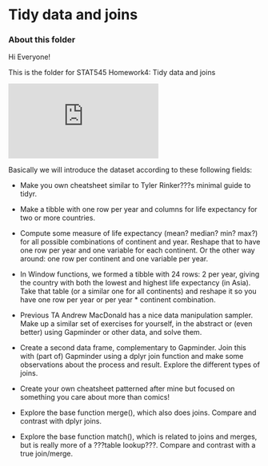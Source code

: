Tidy data and joins
=====================

### About this folder
Hi Everyone!

This is the folder for STAT545 Homework4: Tidy data and joins


![Direct Link to the File](https://github.com/arthursunbao/STAT545-Homework/blob/master/hw03/a_deeper_exploration_into_gapminder_dataset.md "Direct Link to the File")

Basically we will introduce the dataset according to these following fields: 

- Make you own cheatsheet similar to Tyler Rinker???s minimal guide to tidyr.

- Make a tibble with one row per year and columns for life expectancy for two or more countries.

- Compute some measure of life expectancy (mean? median? min? max?) for all possible combinations of continent and year. Reshape that to have one row per year and one variable for each continent. Or the other way around: one row per continent and one variable per year.

- In Window functions, we formed a tibble with 24 rows: 2 per year, giving the country with both the lowest and highest life expectancy (in Asia). Take that table (or a similar one for all continents) and reshape it so you have one row per year or per year * continent combination.

- Previous TA Andrew MacDonald has a nice data manipulation sampler. Make up a similar set of exercises for yourself, in the abstract or (even better) using Gapminder or other data, and solve them.

- Create a second data frame, complementary to Gapminder. Join this with (part of) Gapminder using a  dplyr join function and make some observations about the process and result. Explore the different types of joins. 

- Create your own cheatsheet patterned after mine but focused on something you care about more than comics! 

- Explore the base function merge(), which also does joins. Compare and contrast with dplyr joins.

- Explore the base function match(), which is related to joins and merges, but is really more of a ???table lookup???. Compare and contrast with a true join/merge.
